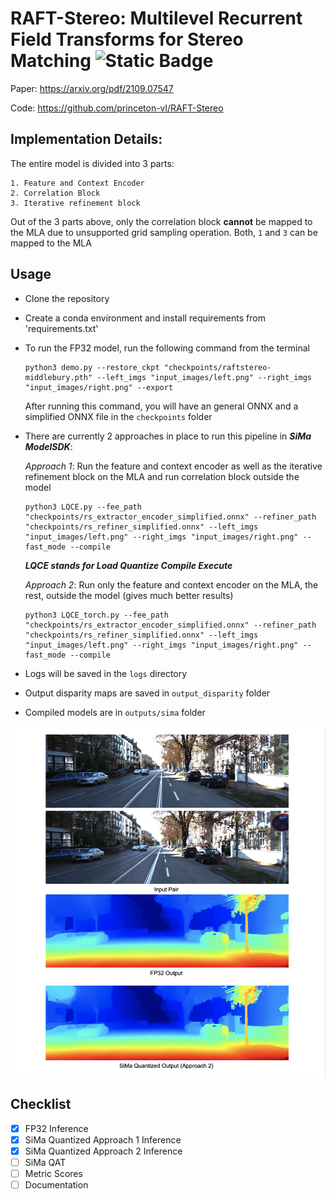 # RAFT-Stereo: Multilevel Recurrent Field Transforms for Stereo Matching  ![Static Badge](https://img.shields.io/badge/In%20Progress-FFA500)


Paper: https://arxiv.org/pdf/2109.07547

Code: https://github.com/princeton-vl/RAFT-Stereo


## Implementation Details:

The entire model is divided into 3 parts:
    
```
1. Feature and Context Encoder
2. Correlation Block
3. Iterative refinement block
```

Out of the 3 parts above, only the correlation block **cannot** be mapped to the MLA due to unsupported grid sampling operation. Both, ```1``` and ```3``` can be mapped to the MLA

## Usage

- Clone the repository
- Create a conda environment and install requirements from 'requirements.txt'
- To run the FP32 model, run the following command from the terminal
    ```
    python3 demo.py --restore_ckpt "checkpoints/raftstereo-middlebury.pth" --left_imgs "input_images/left.png" --right_imgs "input_images/right.png" --export
    ```
    After running this command, you will have an general ONNX and a simplified ONNX file in the ```checkpoints``` folder
- There are currently 2 approaches in place to run this pipeline in ***SiMa ModelSDK***:

    *Approach 1*: Run the feature and context encoder as well as the iterative refinement block on the MLA and run correlation block outside the model

    ```
    python3 LQCE.py --fee_path "checkpoints/rs_extractor_encoder_simplified.onnx" --refiner_path "checkpoints/rs_refiner_simplified.onnx" --left_imgs "input_images/left.png" --right_imgs "input_images/right.png" --fast_mode --compile
    ```

    ***LQCE stands for Load Quantize Compile Execute***

    *Approach 2*: Run only the feature and context encoder on the MLA, the rest, outside the model (gives much better results)

    ```
    python3 LQCE_torch.py --fee_path "checkpoints/rs_extractor_encoder_simplified.onnx" --refiner_path "checkpoints/rs_refiner_simplified.onnx" --left_imgs "input_images/left.png" --right_imgs "input_images/right.png" --fast_mode --compile
    ```

- Logs will be saved in the ```logs``` directory
- Output disparity maps are saved in ```output_disparity``` folder
- Compiled models are in ```outputs/sima``` folder
  
![alt text](image.png)

## Checklist

- [x] FP32 Inference
- [x] SiMa Quantized Approach 1 Inference
- [x] SiMa Quantized Approach 2 Inference
- [ ] SiMa QAT
- [ ] Metric Scores
- [ ] Documentation